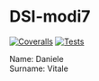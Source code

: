 # DSI-modi7
[![Coveralls](https://github.com/DanyVitale/DSI-modi7/actions/workflows/coveralls.yml/badge.svg)](https://github.com/DanyVitale/DSI-modi7/actions/workflows/coveralls.yml)
[![Tests](https://github.com/DanyVitale/DSI-modi7/actions/workflows/node.js.yml/badge.svg)](https://github.com/DanyVitale/DSI-modi7/actions/workflows/node.js.yml)

Name: Daniele  
Surname: Vitale
